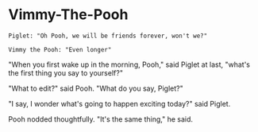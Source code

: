 Vimmy-The-Pooh
==============

    Piglet: "Oh Pooh, we will be friends forever, won't we?"

    Vimmy the Pooh: "Even longer"

"When you first wake up in the morning, Pooh," said Piglet at last, "what's the
first thing you say to yourself?"

"What to edit?" said Pooh. "What do you say, Piglet?"

"I say, I wonder what's going to happen exciting today?" said Piglet.

Pooh nodded thoughtfully.  "It's the same thing," he said.

